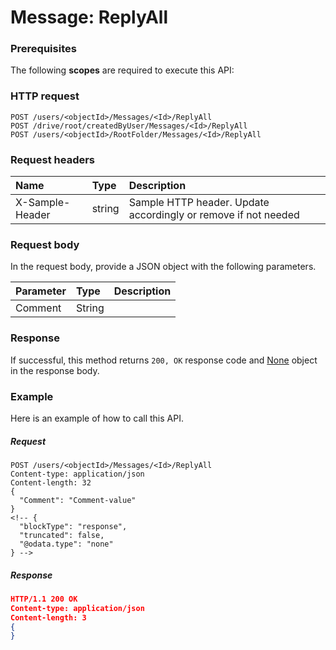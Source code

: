 # Message: ReplyAll


### Prerequisites
The following **scopes** are required to execute this API: 
### HTTP request
<!-- { "blockType": "ignored" } -->
```http
POST /users/<objectId>/Messages/<Id>/ReplyAll
POST /drive/root/createdByUser/Messages/<Id>/ReplyAll
POST /users/<objectId>/RootFolder/Messages/<Id>/ReplyAll

```
### Request headers
| Name       | Type | Description|
|:---------------|:--------|:----------|
| X-Sample-Header  | string  | Sample HTTP header. Update accordingly or remove if not needed|

### Request body
In the request body, provide a JSON object with the following parameters.

| Parameter	   | Type	|Description|
|:---------------|:--------|:----------|
|Comment|String||

### Response
If successful, this method returns `200, OK` response code and [None](../resources/none.md) object in the response body.

### Example
Here is an example of how to call this API.
##### Request
<!-- {
  "blockType": "request",
  "name": "message_replyall"
}-->
```http
POST /users/<objectId>/Messages/<Id>/ReplyAll
Content-type: application/json
Content-length: 32
{
  "Comment": "Comment-value"
}
<!-- {
  "blockType": "response",
  "truncated": false,
  "@odata.type": "none"
} -->
```
##### Response
```json
HTTP/1.1 200 OK
Content-type: application/json
Content-length: 3
{
}
```

<!-- uuid: faf8ec68-466e-49d7-9cfd-c132dc0dc4e7
2015-10-16 10:07:57 UTC -->
<!-- {
  "type": "#page.annotation",
  "description": "Message: ReplyAll",
  "keywords": "",
  "section": "documentation",
  "tocPath": ""
}-->